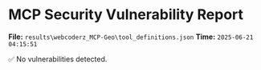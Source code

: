 # MCP Security Vulnerability Report
**File:** `results\webcoderz_MCP-Geo\tool_definitions.json`
**Time:** `2025-06-21 04:15:51`

✅ No vulnerabilities detected.